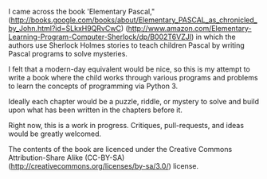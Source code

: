 I came across the book 'Elementary Pascal," (http://books.google.com/books/about/Elementary_PASCAL_as_chronicled_by_John.html?id=SLkxH9QRvCwC) (http://www.amazon.com/Elementary-Learning-Program-Computer-Sherlock/dp/B002T6VZJI) in which the authors use Sherlock Holmes stories to teach children Pascal by writing Pascal programs to solve mysteries.

I felt that a modern-day equivalent would be nice, so this is my attempt to write a book where the child works through various programs and problems to learn the concepts of programming via Python 3.

Ideally each chapter would be a puzzle, riddle, or mystery to solve and build upon what has been written in the chapters before it.

Right now, this is a work in progress.  Critiques, pull-requests, and ideas would be greatly welcomed.

The contents of the book are licenced under the Creative Commons Attribution-Share Alike (CC-BY-SA) (http://creativecommons.org/licenses/by-sa/3.0/) license.
